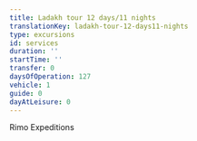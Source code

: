 ```yaml
---
title: Ladakh tour 12 days/11 nights
translationKey: ladakh-tour-12-days11-nights
type: excursions
id: services
duration: ''
startTime: ''
transfer: 0
daysOfOperation: 127
vehicle: 1
guide: 0
dayAtLeisure: 0
---
```

Rimo Expeditions